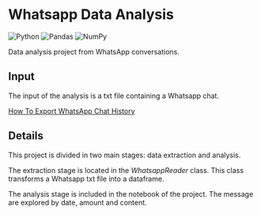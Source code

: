 # Whatsapp Data Analysis

![Python](https://img.shields.io/badge/Python-3670A0?style=plastic&logo=python&logoColor=ffdd54)
![Pandas](https://img.shields.io/badge/pandas-%23150458.svg?style=plastic&logo=pandas&logoColor=white)
![NumPy](https://img.shields.io/badge/numpy-%23013243.svg?style=plastic&logo=numpy&logoColor=white)

Data analysis project from WhatsApp conversations.

## Input
The input of the analysis is a txt file containing a Whatsapp chat.

[How To Export WhatsApp Chat History](https://faq.whatsapp.com/android/chats/how-to-save-your-chat-history/)


## Details
This project is divided in two main stages: data extraction and analysis.

The extraction stage is located in the *WhatsappReader* class. This class transforms a Whatsapp txt file into a dataframe.

The analysis stage is included in the notebook of the project. The message are explored by date, amount and content.
